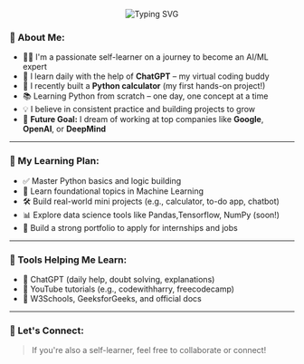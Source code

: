 <p align="center">
  <img src="https://readme-typing-svg.demolab.com?font=Fira+Code&duration=4000&pause=1000&color=00FF00&center=true&vCenter=true&width=500&lines=Hi%2C+I'm+Selflearnerc;Learning+AI+%26+Python+Daily;Dreaming+to+Work+at+Google;Self-learning+with+ChatGPT" alt="Typing SVG" />
</p>


### 🧠 About Me:
- 🧑‍💻 I'm a passionate self-learner on a journey to become an AI/ML expert
- 🤖 I learn daily with the help of **ChatGPT** – my virtual coding buddy
- 📱 I recently built a **Python calculator** (my first hands-on project!)
- 📚 Learning Python from scratch – one day, one concept at a time
- 💡 I believe in consistent practice and building projects to grow
- 🚀 **Future Goal:** I dream of working at top companies like **Google**, **OpenAI**, or **DeepMind**

---

### 📅 My Learning Plan:
- ✅ Master Python basics and logic building
- 🧠 Learn foundational topics in Machine Learning
- 🛠 Build real-world mini projects (e.g., calculator, to-do app, chatbot)
- 📊 Explore data science tools like Pandas,Tensorflow, NumPy (soon!)
- 💼 Build a strong portfolio to apply for internships and jobs

---

### 🧰 Tools Helping Me Learn:
- 💬 ChatGPT (daily help, doubt solving, explanations)
- 🎥 YouTube tutorials (e.g., codewithharry, freecodecamp)
- 📘 W3Schools, GeeksforGeeks, and official docs

---

### 🤝 Let's Connect:
> If you're also a self-learner, feel free to collaborate or connect!


